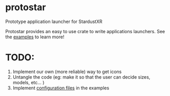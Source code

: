 # protostar

Prototype application launcher for StardustXR

Protostar provides an easy to use crate to write applications launchers. See the [examples](examples) to learn more!

# TODO:

1. Implement our own (more reliable) way to get icons
2. Untangle the code (eg: make it so that the user can decide sizes, models, etc... ) 
3. Implement [configuration files](https://docs.rs/confy/latest/confy/) in the examples
